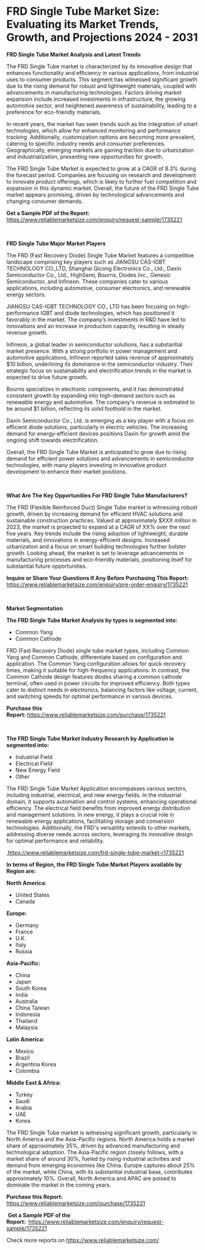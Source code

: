 <p><h1>FRD Single Tube Market Size: Evaluating its Market Trends, Growth, and Projections 2024 - 2031</h1></p><p><strong>FRD Single Tube Market Analysis and Latest Trends</strong></p>
<p><p>The FRD Single Tube market is characterized by its innovative design that enhances functionality and efficiency in various applications, from industrial uses to consumer products. This segment has witnessed significant growth due to the rising demand for robust and lightweight materials, coupled with advancements in manufacturing technologies. Factors driving market expansion include increased investments in infrastructure, the growing automotive sector, and heightened awareness of sustainability, leading to a preference for eco-friendly materials.</p><p>In recent years, the market has seen trends such as the integration of smart technologies, which allow for enhanced monitoring and performance tracking. Additionally, customization options are becoming more prevalent, catering to specific industry needs and consumer preferences. Geographically, emerging markets are gaining traction due to urbanization and industrialization, presenting new opportunities for growth.</p><p>The FRD Single Tube Market is expected to grow at a CAGR of 8.3% during the forecast period. Companies are focusing on research and development to innovate product offerings, which is likely to further fuel competition and expansion in this dynamic market. Overall, the future of the FRD Single Tube market appears promising, driven by technological advancements and changing consumer demands.</p></p>
<p><strong>Get a Sample PDF of the Report:&nbsp;</strong> <a href="https://www.reliablemarketsize.com/enquiry/request-sample/1735221?utm_campaign=1766&utm_medium=2&utm_source=Github&utm_content=ia&utm_term=27122024&utm_id=frd-single-tube">https://www.reliablemarketsize.com/enquiry/request-sample/1735221</a></p>
<p>&nbsp;</p>
<p><strong>FRD Single Tube Major Market Players</strong></p>
<p><p>The FRD (Fast Recovery Diode) Single Tube Market features a competitive landscape comprising key players such as JIANGSU CAS-IGBT TECHNOLOGY CO.,LTD, Shanghai Qicong Electronics Co., Ltd., Daxin Semiconductor Co., Ltd., HighSemi, Bourns, Diodes Inc., Genesic Semiconductor, and Infineon. These companies cater to various applications, including automotive, consumer electronics, and renewable energy sectors.</p><p>JIANGSU CAS-IGBT TECHNOLOGY CO., LTD has been focusing on high-performance IGBT and diode technologies, which has positioned it favorably in the market. The company’s investments in R&D have led to innovations and an increase in production capacity, resulting in steady revenue growth.</p><p>Infineon, a global leader in semiconductor solutions, has a substantial market presence. With a strong portfolio in power management and automotive applications, Infineon reported sales revenue of approximately $10 billion, underlining its dominance in the semiconductor industry. Their strategic focus on sustainability and electrification trends in the market is expected to drive future growth.</p><p>Bourns specializes in electronic components, and it has demonstrated consistent growth by expanding into high-demand sectors such as renewable energy and automotive. The company's revenue is estimated to be around $1 billion, reflecting its solid foothold in the market.</p><p>Daxin Semiconductor Co., Ltd. is emerging as a key player with a focus on efficient diode solutions, particularly in electric vehicles. The increasing demand for energy-efficient devices positions Daxin for growth amid the ongoing shift towards electrification.</p><p>Overall, the FRD Single Tube Market is anticipated to grow due to rising demand for efficient power solutions and advancements in semiconductor technologies, with many players investing in innovative product development to enhance their market positions.</p></p>
<p>&nbsp;</p>
<p><strong>What Are The Key Opportunities For FRD Single Tube Manufacturers?</strong></p>
<p><p>The FRD (Flexible Reinforced Duct) Single Tube market is witnessing robust growth, driven by increasing demand for efficient HVAC solutions and sustainable construction practices. Valued at approximately $XXX million in 2023, the market is projected to expand at a CAGR of XX% over the next five years. Key trends include the rising adoption of lightweight, durable materials, and innovations in energy-efficient designs. Increased urbanization and a focus on smart building technologies further bolster growth. Looking ahead, the market is set to leverage advancements in manufacturing processes and eco-friendly materials, positioning itself for substantial future opportunities.</p></p>
<p><strong>Inquire or Share Your Questions If Any Before Purchasing This Report:</strong> <a href="https://www.reliablemarketsize.com/enquiry/pre-order-enquiry/1735221?utm_campaign=1766&utm_medium=2&utm_source=Github&utm_content=ia&utm_term=27122024&utm_id=frd-single-tube">https://www.reliablemarketsize.com/enquiry/pre-order-enquiry/1735221</a></p>
<p>&nbsp;</p>
<p><strong>Market Segmentation</strong></p>
<p><strong>The FRD Single Tube Market Analysis by types is segmented into:</strong></p>
<p><ul><li>Common Yang</li><li>Common Cathode</li></ul></p>
<p><p>FRD (Fast Recovery Diode) single tube market types, including Common Yang and Common Cathode, differentiate based on configuration and application. The Common Yang configuration allows for quick recovery times, making it suitable for high-frequency applications. In contrast, the Common Cathode design features diodes sharing a common cathode terminal, often used in power circuits for improved efficiency. Both types cater to distinct needs in electronics, balancing factors like voltage, current, and switching speeds for optimal performance in various devices.</p></p>
<p><strong>Purchase this Report:&nbsp;</strong><a href="https://www.reliablemarketsize.com/purchase/1735221?utm_campaign=1766&utm_medium=2&utm_source=Github&utm_content=ia&utm_term=27122024&utm_id=frd-single-tube">https://www.reliablemarketsize.com/purchase/1735221</a></p>
<p>&nbsp;</p>
<p><strong>The FRD Single Tube Market Industry Research by Application is segmented into:</strong></p>
<p><ul><li>Industrial Field</li><li>Electrical Field</li><li>New Energy Field</li><li>Other</li></ul></p>
<p><p>The FRD Single Tube Market Application encompasses various sectors, including industrial, electrical, and new energy fields. In the industrial domain, it supports automation and control systems, enhancing operational efficiency. The electrical field benefits from improved energy distribution and management solutions. In new energy, it plays a crucial role in renewable energy applications, facilitating storage and conversion technologies. Additionally, the FRD's versatility extends to other markets, addressing diverse needs across sectors, leveraging its innovative design for optimal performance and reliability.</p></p>
<p><a href="https://www.reliablemarketsize.com/frd-single-tube-market-r1735221?utm_campaign=1766&utm_medium=2&utm_source=Github&utm_content=ia&utm_term=27122024&utm_id=frd-single-tube">&nbsp;https://www.reliablemarketsize.com/frd-single-tube-market-r1735221</a></p>
<p><strong>In terms of Region, the FRD Single Tube Market Players available by Region are:</strong></p>
<p>
    <p> <strong> North America: </strong>
        <ul>
            <li>United States</li>
            <li>Canada</li>
        </ul>
        </p> 
    <p> <strong> Europe: </strong>
        <ul>
            <li>Germany</li>
            <li>France</li>
            <li>U.K.</li>
            <li>Italy</li>
            <li>Russia</li>
        </ul>
        </p> 
    <p> <strong> Asia-Pacific: </strong>
        <ul>
            <li>China</li>
            <li>Japan</li>
            <li>South Korea</li>
            <li>India</li>
            <li>Australia</li>
            <li>China Taiwan</li>
            <li>Indonesia</li>
            <li>Thailand</li>
            <li>Malaysia</li>
        </ul>
        </p> 
    <p> <strong> Latin America: </strong>
        <ul>
            <li>Mexico</li>
            <li>Brazil</li>
            <li>Argentina Korea</li>
            <li>Colombia</li>
        </ul>
        </p> 
    <p> <strong> Middle East & Africa: </strong>
        <ul>
            <li>Turkey</li>
            <li>Saudi</li>
            <li>Arabia</li>
            <li>UAE</li>
            <li>Korea</li>
        </ul>
    </p>
    </p>
<p><p>The FRD Single Tube market is witnessing significant growth, particularly in North America and the Asia-Pacific regions. North America holds a market share of approximately 35%, driven by advanced manufacturing and technological adoption. The Asia-Pacific region closely follows, with a market share of around 30%, fueled by rising industrial activities and demand from emerging economies like China. Europe captures about 25% of the market, while China, with its substantial industrial base, contributes approximately 10%. Overall, North America and APAC are poised to dominate the market in the coming years.</p></p>
<p><strong>Purchase this Report: </strong><a href="https://www.reliablemarketsize.com/purchase/1735221?utm_campaign=1766&utm_medium=2&utm_source=Github&utm_content=ia&utm_term=27122024&utm_id=frd-single-tube">https://www.reliablemarketsize.com/purchase/1735221</a></p>
<p>&nbsp;<strong>Get a Sample PDF of the Report:&nbsp;&nbsp;</strong><a href="https://www.reliablemarketsize.com/enquiry/request-sample/1735221?utm_campaign=1766&utm_medium=2&utm_source=Github&utm_content=ia&utm_term=27122024&utm_id=frd-single-tube">https://www.reliablemarketsize.com/enquiry/request-sample/1735221</a></p>
<p><strong></strong></p>
<p>Check more reports on <a href="https://www.reliablemarketsize.com/?utm_campaign=1766&utm_medium=2&utm_source=Github&utm_content=ia&utm_term=27122024&utm_id=frd-single-tube">https://www.reliablemarketsize.com/</a></p>